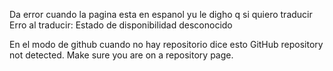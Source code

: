 Da error cuando la pagina esta en espanol yu le digho q si quiero traducir
Erro al traducir: Estado de disponibilidad desconocido

En el modo de github cuando no hay repositorio dice esto
GitHub repository not detected. Make sure you are on a repository page.